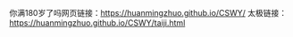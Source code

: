 你满180岁了吗网页链接：https://huanmingzhuo.github.io/CSWY/
太极链接：https://huanmingzhuo.github.io/CSWY/taiji.html
